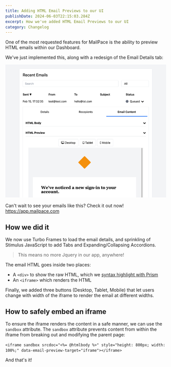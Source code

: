```yaml
---
title: Adding HTML Email Previews to our UI
publishDate: 2024-06-03T22:15:03.284Z
excerpt: How we've added HTML Email Previews to our UI
category: Changelog
---
```


One of the most requested features for MailPace is the ability to preview HTML emails within our Dashboard.

We've just implemented this, along with a redesign of the Email Details tab:

![HTML Email Preview with Tabs](../../assets/images/blog/html-email-preview.png)

Can't wait to see your emails like this? Check it out now! https://app.mailpace.com

## How we did it

We now use Turbo Frames to load the email details, and sprinkling of Stimulus JavaScript to add Tabs and Expanding/Collapsing Accordions.

> This means no more Jquery in our app, anywhere!

The email HTML goes inside two places:

- A `<div>` to show the raw HTML, which we [syntax highlight with Prism](../adding-code-syntax-highlighting/)
- An `<iframe>` which renders the HTML

Finally, we added three buttons (Desktop, Tablet, Mobile) that let users change with width of the iframe to render the email at different widths.

## How to safely embed an iframe

To ensure the iframe renders the content in a safe manner, we can use the `sandbox` attribute. The `sandbox` attribute prevents content from within the iframe from breaking out and modifying the parent page:

`<iframe sandbox srcdoc="<%= @htmlbody %>" style="height: 800px; width: 100%;" data-email-preview-target="iframe"></iframe>`

And that's it!

